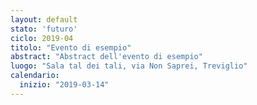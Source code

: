 ```yaml
---
layout: default
stato: 'futuro'
ciclo: 2019-04
titolo: "Evento di esempio"
abstract: "Abstract dell'evento di esempio"
luogo: "Sala tal dei tali, via Non Saprei, Treviglio"
calendario:
  inizio: "2019-03-14"
---
```

